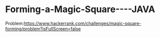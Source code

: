 # Forming-a-Magic-Square----JAVA
Problem:https://www.hackerrank.com/challenges/magic-square-forming/problem?isFullScreen=false
